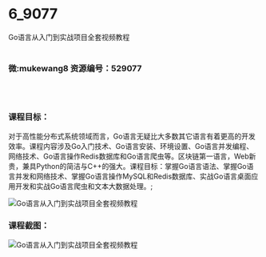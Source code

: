# 6_9077
Go语言从入门到实战项目全套视频教程
<br/></br>
<h3>微:mukewang8 资源编号：529077</h3>
<br/></br>
<h3>课程目标：</h3>
<p>对于高性能分布式系统领域而言，<a title="查看与 Go 相关的文章" target="_blank">Go</a>语言无疑比大多数其它语言有着更高的开发效率。课程内容涉及<a title="查看与 Go 相关的文章" target="_blank">Go</a>入门技术、Go语言安装、环境设置、Go语言并发编程、网络技术、Go语言操作Redis数据库和Go语言爬虫等。区块链第一语言，Web新贵，兼具Python的简洁与C++的强大。课程目标：掌握Go语言语法、掌握Go语言并发和网络技术、掌握Go语言操作MySQL和Redis数据库、实战Go语言桌面应用开发和实战Go语言爬虫和文本大数据处理。;</p>
<p><img src="https://www.ko996.com/wp-content/uploads/img/2019/11/356-92-300x226.jpg" alt="Go语言从入门到实战项目全套视频教程"></p>
<h3>课程截图：</h3>
<p><img src="https://www.ko996.com/wp-content/uploads/img/2019/11/11111-43.jpg" alt="Go语言从入门到实战项目全套视频教程"></p>
